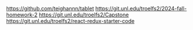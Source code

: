 https://github.com/teighannn/tablet
https://git.unl.edu/troelfs2/2024-fall-homework-2
https://git.unl.edu/troelfs2/Capstone
https://git.unl.edu/troelfs2/react-redux-starter-code
